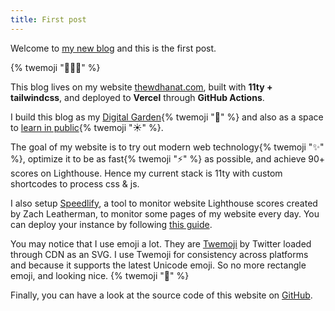 ```yaml
---
title: First post
---
```


Welcome to [my new blog](/blog) and this is the first post.

{% twemoji "🎉🎉🎉" %}

This blog lives on my website [thewdhanat.com](/), built with **11ty + tailwindcss**, and deployed to **Vercel** through **GitHub Actions**.

I build this blog as my [Digital Garden](https://joelhooks.com/digital-garden){% twemoji "🌱" %} and also as a space to [learn in public](https://www.swyx.io/writing/learn-in-public/){% twemoji "☀️" %}.

The goal of my website is to try out modern web technology{% twemoji "✨" %}, optimize it to be as fast{% twemoji "⚡️" %} as possible, and achieve 90+ scores on Lighthouse. Hence my current stack is 11ty with custom shortcodes to process css & js.

I also setup [Speedlify](https://speedlify.thewdhanat.com/), a tool to monitor website Lighthouse scores created by Zach Leatherman, to monitor some pages of my website every day. You can deploy your instance by following [this guide](https://www.zachleat.com/web/speedlify/).

You may notice that I use emoji a lot. They are [Twemoji](https://twemoji.twitter.com/) by Twitter loaded through CDN as an SVG. I use Twemoji for consistency across platforms and because it supports the latest Unicode emoji. So no more rectangle emoji, and looking nice. {% twemoji "🥰" %}

Finally, you can have a look at the source code of this website on [GitHub](https://github.com/ThewBear/11ty-www.thewdhanat.com).
